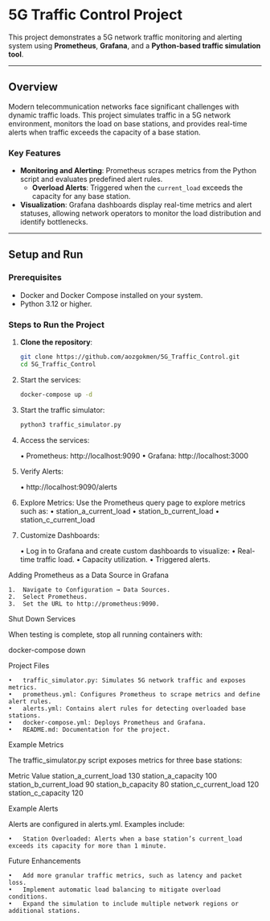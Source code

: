 # 5G Traffic Control Project

This project demonstrates a 5G network traffic monitoring and alerting system using **Prometheus**, **Grafana**, and a **Python-based traffic simulation tool**.

---

## **Overview**
Modern telecommunication networks face significant challenges with dynamic traffic loads. This project simulates traffic in a 5G network environment, monitors the load on base stations, and provides real-time alerts when traffic exceeds the capacity of a base station.

### **Key Features**
- **Monitoring and Alerting**: Prometheus scrapes metrics from the Python script and evaluates predefined alert rules.
  - **Overload Alerts**: Triggered when the `current_load` exceeds the capacity for any base station.
- **Visualization**: Grafana dashboards display real-time metrics and alert statuses, allowing network operators to monitor the load distribution and identify bottlenecks.

---

## **Setup and Run**

### **Prerequisites**
- Docker and Docker Compose installed on your system.
- Python 3.12 or higher.

### **Steps to Run the Project**
1. **Clone the repository**:
   ```bash
   git clone https://github.com/aozgokmen/5G_Traffic_Control.git
   cd 5G_Traffic_Control

2. Start the services:
   ```bash
   docker-compose up -d
3. Start the traffic simulator:
   ```bash
   python3 traffic_simulator.py

4. Access the services:
   
	• Prometheus: http://localhost:9090
	• Grafana: http://localhost:3000

6. Verify Alerts:
   
	• http://localhost:9090/alerts

8. Explore Metrics:
Use the Prometheus query page to explore metrics such as:
	•	station_a_current_load
	•	station_b_current_load
	•	station_c_current_load

8. Customize Dashboards:

	•	Log in to Grafana and create custom dashboards to visualize:
	•	Real-time traffic load.
	•	Capacity utilization.
	•	Triggered alerts.

Adding Prometheus as a Data Source in Grafana

	1.	Navigate to Configuration → Data Sources.
	2.	Select Prometheus.
	3.	Set the URL to http://prometheus:9090.

Shut Down Services

When testing is complete, stop all running containers with:

docker-compose down

Project Files

	•	traffic_simulator.py: Simulates 5G network traffic and exposes metrics.
	•	prometheus.yml: Configures Prometheus to scrape metrics and define alert rules.
	•	alerts.yml: Contains alert rules for detecting overloaded base stations.
	•	docker-compose.yml: Deploys Prometheus and Grafana.
	•	README.md: Documentation for the project.

Example Metrics

The traffic_simulator.py script exposes metrics for three base stations:

Metric	Value
station_a_current_load	130
station_a_capacity	100
station_b_current_load	90
station_b_capacity	80
station_c_current_load	120
station_c_capacity	120

Example Alerts

Alerts are configured in alerts.yml. Examples include:

	•	Station Overloaded: Alerts when a base station’s current_load exceeds its capacity for more than 1 minute.

Future Enhancements

	•	Add more granular traffic metrics, such as latency and packet loss.
	•	Implement automatic load balancing to mitigate overload conditions.
	•	Expand the simulation to include multiple network regions or additional stations.

